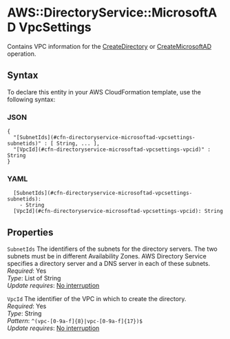 # AWS::DirectoryService::MicrosoftAD VpcSettings<a name="aws-properties-directoryservice-microsoftad-vpcsettings"></a>

Contains VPC information for the [CreateDirectory](https://docs.aws.amazon.com/directoryservice/latest/devguide/API_CreateDirectory.html) or [CreateMicrosoftAD](https://docs.aws.amazon.com/directoryservice/latest/devguide/API_CreateMicrosoftAD.html) operation\.

## Syntax<a name="aws-properties-directoryservice-microsoftad-vpcsettings-syntax"></a>

To declare this entity in your AWS CloudFormation template, use the following syntax:

### JSON<a name="aws-properties-directoryservice-microsoftad-vpcsettings-syntax.json"></a>

```
{
  "[SubnetIds](#cfn-directoryservice-microsoftad-vpcsettings-subnetids)" : [ String, ... ],
  "[VpcId](#cfn-directoryservice-microsoftad-vpcsettings-vpcid)" : String
}
```

### YAML<a name="aws-properties-directoryservice-microsoftad-vpcsettings-syntax.yaml"></a>

```
  [SubnetIds](#cfn-directoryservice-microsoftad-vpcsettings-subnetids):
    - String
  [VpcId](#cfn-directoryservice-microsoftad-vpcsettings-vpcid): String
```

## Properties<a name="aws-properties-directoryservice-microsoftad-vpcsettings-properties"></a>

`SubnetIds` <a name="cfn-directoryservice-microsoftad-vpcsettings-subnetids"></a>
The identifiers of the subnets for the directory servers\. The two subnets must be in different Availability Zones\. AWS Directory Service specifies a directory server and a DNS server in each of these subnets\.  
_Required_: Yes  
_Type_: List of String  
_Update requires_: [No interruption](https://docs.aws.amazon.com/AWSCloudFormation/latest/UserGuide/using-cfn-updating-stacks-update-behaviors.html#update-no-interrupt)

`VpcId` <a name="cfn-directoryservice-microsoftad-vpcsettings-vpcid"></a>
The identifier of the VPC in which to create the directory\.  
_Required_: Yes  
_Type_: String  
_Pattern_: `^(vpc-[0-9a-f]{8}|vpc-[0-9a-f]{17})$`  
_Update requires_: [No interruption](https://docs.aws.amazon.com/AWSCloudFormation/latest/UserGuide/using-cfn-updating-stacks-update-behaviors.html#update-no-interrupt)
